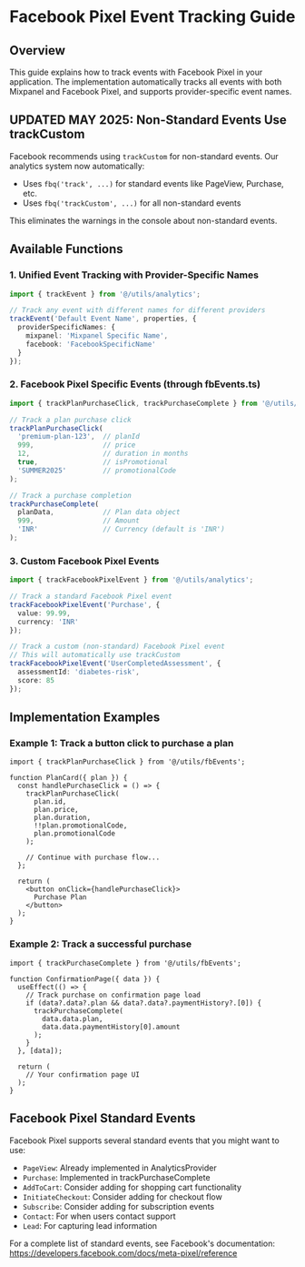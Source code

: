 # Facebook Pixel Event Tracking Guide

## Overview

This guide explains how to track events with Facebook Pixel in your application. The implementation automatically tracks all events with both Mixpanel and Facebook Pixel, and supports provider-specific event names.

## UPDATED MAY 2025: Non-Standard Events Use trackCustom

Facebook recommends using `trackCustom` for non-standard events. Our analytics system now automatically:
- Uses `fbq('track', ...)` for standard events like PageView, Purchase, etc.
- Uses `fbq('trackCustom', ...)` for all non-standard events

This eliminates the warnings in the console about non-standard events.

## Available Functions

### 1. Unified Event Tracking with Provider-Specific Names

```typescript
import { trackEvent } from '@/utils/analytics';

// Track any event with different names for different providers
trackEvent('Default Event Name', properties, {
  providerSpecificNames: {
    mixpanel: 'Mixpanel Specific Name',  
    facebook: 'FacebookSpecificName'    
  }
});
```

### 2. Facebook Pixel Specific Events (through fbEvents.ts)

```typescript
import { trackPlanPurchaseClick, trackPurchaseComplete } from '@/utils/fbEvents';

// Track a plan purchase click
trackPlanPurchaseClick(
  'premium-plan-123',  // planId
  999,                 // price
  12,                  // duration in months
  true,                // isPromotional
  'SUMMER2025'         // promotionalCode
);

// Track a purchase completion
trackPurchaseComplete(
  planData,            // Plan data object
  999,                 // Amount
  'INR'                // Currency (default is 'INR')
);
```

### 3. Custom Facebook Pixel Events

```typescript
import { trackFacebookPixelEvent } from '@/utils/analytics';

// Track a standard Facebook Pixel event
trackFacebookPixelEvent('Purchase', {
  value: 99.99,
  currency: 'INR'
});

// Track a custom (non-standard) Facebook Pixel event
// This will automatically use trackCustom
trackFacebookPixelEvent('UserCompletedAssessment', {
  assessmentId: 'diabetes-risk',
  score: 85
});
```

## Implementation Examples

### Example 1: Track a button click to purchase a plan

```tsx
import { trackPlanPurchaseClick } from '@/utils/fbEvents';

function PlanCard({ plan }) {
  const handlePurchaseClick = () => {
    trackPlanPurchaseClick(
      plan.id,
      plan.price,
      plan.duration,
      !!plan.promotionalCode,
      plan.promotionalCode
    );
    
    // Continue with purchase flow...
  };

  return (
    <button onClick={handlePurchaseClick}>
      Purchase Plan
    </button>
  );
}
```

### Example 2: Track a successful purchase

```tsx
import { trackPurchaseComplete } from '@/utils/fbEvents';

function ConfirmationPage({ data }) {
  useEffect(() => {
    // Track purchase on confirmation page load
    if (data?.data?.plan && data?.data?.paymentHistory?.[0]) {
      trackPurchaseComplete(
        data.data.plan,
        data.data.paymentHistory[0].amount
      );
    }
  }, [data]);

  return (
    // Your confirmation page UI
  );
}
```

## Facebook Pixel Standard Events

Facebook Pixel supports several standard events that you might want to use:

- `PageView`: Already implemented in AnalyticsProvider
- `Purchase`: Implemented in trackPurchaseComplete
- `AddToCart`: Consider adding for shopping cart functionality
- `InitiateCheckout`: Consider adding for checkout flow
- `Subscribe`: Consider adding for subscription events
- `Contact`: For when users contact support
- `Lead`: For capturing lead information

For a complete list of standard events, see Facebook's documentation: https://developers.facebook.com/docs/meta-pixel/reference
